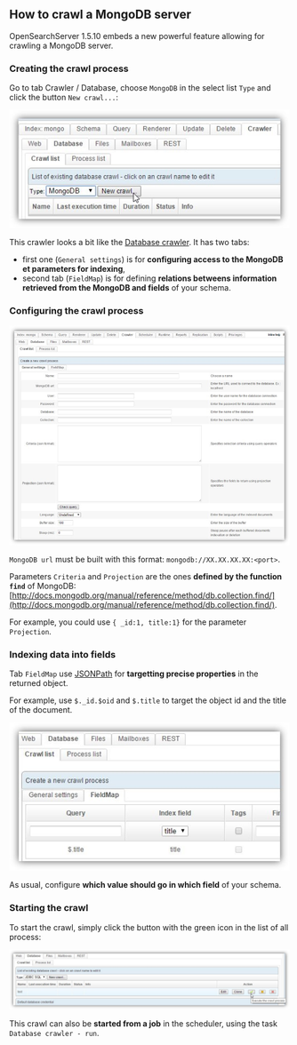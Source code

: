## How to crawl a MongoDB server

OpenSearchServer 1.5.10 embeds a new powerful feature allowing for crawling a MongoDB server.

### Creating the crawl process

Go to tab Crawler / Database, choose `MongoDB` in the select list `Type` and click the button `New crawl...`:

![Creating the crawl process](mongo1.jpg)


This crawler looks a bit like the [Database crawler](http://www.opensearchserver.com/documentation/tutorials/crawling_a_database.md). It has two tabs: 

* first one (`General settings`) is for **configuring access to the MongoDB et parameters for indexing**,
* second tab (`FieldMap`) is for defining **relations betweens information retrieved from the MongoDB and fields** of your schema.

### Configuring the crawl process

![Creating the crawl process](mongo2.jpg)

`MongoDB url` must be built with this format: `mongodb://XX.XX.XX.XX:<port>`.

Parameters `Criteria` and `Projection` are the ones **defined by the function `find`** of MongoDB: [http://docs.mongodb.org/manual/reference/method/db.collection.find/](http://docs.mongodb.org/manual/reference/method/db.collection.find/).

For example, you could use `{ _id:1, title:1}` for the parameter `Projection`.

### Indexing data into fields

Tab `FieldMap` use [JSONPath](http://goessner.net/articles/JsonPath/) for **targetting precise properties** in the returned object. 

For example, use `$._id.$oid` and `$.title` to target the object id and the title of the document.

![Creating the crawl process](mongo3.jpg)

As usual, configure **which value should go in which field** of your schema. 

### Starting the crawl

To start the crawl, simply click the button with the green icon in the list of all process:

![Creating the crawl process](mongo4.jpg)

This crawl can also be **started from a job** in the scheduler, using the task `Database crawler - run`.

